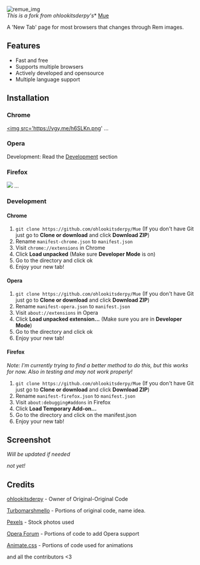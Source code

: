 ![remue_img](https://image.ibb.co/cs9RLA/Logo-Makr-1-Snn-Do.png)<br>
*This is a fork from ohlookitsderpy's** [Mue](https://github.com/ohlookitsderpy/Mue)

A 'New Tab' page for most browsers that changes through Rem images.

## Features
* Fast and free
* Supports multiple browsers
* Actively developed and opensource
* Multiple language support

## Installation
### Chrome
<a href="https://chrome.google.com/webstore/detail/mue/bngmbednanpcfochchhgbkookpiaiaid"><img src='https://vgy.me/h6SLKn.png' ...
### Opera
Development: Read the [Development](#development) section
### Firefox
<a href="https://addons.mozilla.org/en-US/firefox/addon/mue/"><img src='https://vgy.me/REe6qz.png' target='_blank'></a> 
...

### Development

#### Chrome
1. ``git clone https://github.com/ohlookitsderpy/Mue`` (If you don't have Git just go to **Clone or download** and click **Download ZIP**)
2. Rename ``manifest-chrome.json`` to ``manifest.json``
3. Visit ``chrome://extensions`` in Chrome
4. Click **Load unpacked** (Make sure **Developer Mode** is on)
5. Go to the directory and click ok
6. Enjoy your new tab!
#### Opera
1. ``git clone https://github.com/ohlookitsderpy/Mue`` (If you don't have Git just go to **Clone or download** and click **Download ZIP**)
2. Rename ``manifest-opera.json`` to ``manifest.json``
3. Visit ``about://extensions`` in Opera
4. Click **Load unpacked extension...** (Make sure you are in **Developer Mode**)
5. Go to the directory and click ok
6. Enjoy your new tab!
#### Firefox
*Note: I'm currently trying to find a better method to do this, but this works for now. Also in testing and may not work properly!*
1. ``git clone https://github.com/ohlookitsderpy/Mue`` (If you don't have Git just go to **Clone or download** and click **Download ZIP**)
2. Rename ``manifest-firefox.json`` to ``manifest.json``
3. Visit ``about:debugging#addons`` in Firefox
4. Click **Load Temporary Add-on...**
5. Go to the directory and click on the manifest.json
6. Enjoy your new tab!

## Screenshot
*Will be updated if needed*

*not yet!*


## Credits
[ohlookitsderpy](https://github.com/ohlookitsderpy/Mue) - Owner of Original-Original Code

[Turbomarshmello](https://github.com/TurboMarshmello) - Portions of original code, name idea.

[Pexels](https://pexels.com) - Stock photos used

[Opera Forum](https://forums.opera.com/topic/25046/how-to-disable-completely-the-speed-dial/14) - Portions of code to add Opera support

[Animate.css](https://daneden.github.io/animate.css/) - Portions of code used for animations

and all the contributors <3
